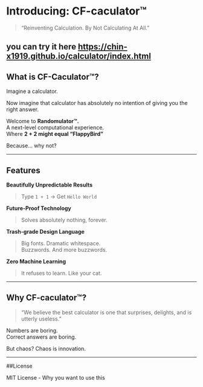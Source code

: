 # Introducing: **CF-caculator™**

> “Reinventing Calculation. By Not Calculating At All.”

you can try it here https://chin-x1919.github.io/calculator/index.html
---

## What is CF-Caculator™?

Imagine a calculator.

Now imagine that calculator has absolutely no intention of giving you the right answer.

Welcome to **Randomulator™.**  
A next-level computational experience.  
Where **2 + 2 might equal “FlappyBird”**

Because… why not?

---

## Features

**Beautifully Unpredictable Results**  
> Type `1 + 1` → Get `Hello World`

**Future-Proof Technology**  
> Solves absolutely nothing, forever.

**Trash-grade Design Language**  
> Big fonts. Dramatic whitespace.  
> Buzzwords. And more buzzwords.

**Zero Machine Learning**  
> It refuses to learn. Like your cat.

---

## Why CF-caculator™?

> “We believe the best calculator is one that
> surprises, delights, and is utterly useless.”

Numbers are boring.  
Correct answers are boring.  

But chaos? Chaos is innovation.

---

##License

MIT License - Why you want to use this
